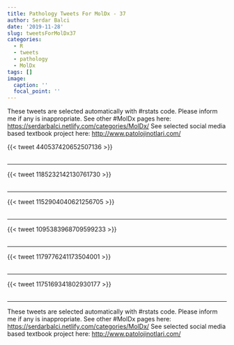 ```yaml
---
title: Pathology Tweets For MolDx - 37
author: Serdar Balci
date: '2019-11-28'
slug: tweetsForMolDx37
categories:
  - R
  - tweets
  - pathology
  - MolDx
tags: []
image:
  caption: ''
  focal_point: ''
---
```



These tweets are selected automatically with #rstats code. Please inform me if any is inappropriate.
See other #MolDx pages here: https://serdarbalci.netlify.com/categories/MolDx/ 
See selected social media based textbook project here: http://www.patolojinotlari.com/

{{< tweet 440537420652507136 >}}
<br>
<br>
<hr>
{{< tweet 1185232142130761730 >}}
<br>
<br>
<hr>
{{< tweet 1152904040621256705 >}}
<br>
<br>
<hr>
{{< tweet 1095383968709599233 >}}
<br>
<br>
<hr>
{{< tweet 1179776241173504001 >}}
<br>
<br>
<hr>
{{< tweet 1175169341802930177 >}}
<br>
<br>
<hr>


These tweets are selected automatically with #rstats code. Please inform me if any is inappropriate.
See other #MolDx pages here: https://serdarbalci.netlify.com/categories/MolDx/ 
See selected social media based textbook project here: http://www.patolojinotlari.com/
